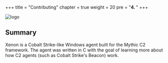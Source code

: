 +++
title = "Contributing"
chapter = true
weight = 20
pre = "<b>4. </b>"
+++

![logo](/agents/xenon/Xenon.png?width=600px)

## Summary

Xenon is a Cobalt Strike-like Windows agent built for the Mythic C2 framework. The agent was written in C with the goal of learning more about how C2 agents (such as Cobalt Strike's Beacon) work. 

